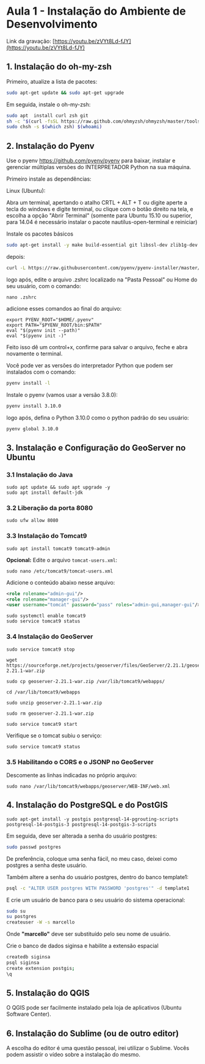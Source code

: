 # Aula 1 - Instalação do Ambiente de Desenvolvimento

Link da gravação: [https://youtu.be/zVYt8Ld-fJY](https://youtu.be/zVYt8Ld-fJY)

## 1. Instalação do oh-my-zsh

Primeiro, atualize a lista de pacotes:

```bash
sudo apt-get update && sudo apt-get upgrade
```


Em seguida, instale o oh-my-zsh:

```bash
sudo apt  install curl zsh git
sh -c "$(curl -fsSL https://raw.github.com/ohmyzsh/ohmyzsh/master/tools/install.sh)"
sudo chsh -s $(which zsh) $(whoami)
```

## 2. Instalação do Pyenv

Use o pyenv https://github.com/pyenv/pyenv para baixar, instalar e gerenciar múltiplas versões do INTERPRETADOR Python na sua máquina.

Primeiro instale as dependências:

Linux (Ubuntu):

Abra um terminal, apertando o atalho CRTL + ALT + T ou digite aperte a tecla do windows e digite terminal, ou clique com o botão direito na tela, e escolha a opção "Abrir Terminal" (somente para Ubuntu 15.10 ou superior, para 14.04 é necessário instalar o pacote nautilus-open-terminal e reiniciar)


Instale os pacotes básicos

```bash
sudo apt-get install -y make build-essential git libssl-dev zlib1g-dev libbz2-dev libreadline-dev libsqlite3-dev wget curl llvm libncurses5-dev libncursesw5-dev xz-utils tk-dev

```

depois:

```bash
curl -L https://raw.githubusercontent.com/pyenv/pyenv-installer/master/bin/pyenv-installer | bash
```

logo após, edite o arquivo .zshrc localizado na "Pasta Pessoal" ou Home do seu usuário, com o comando:

```shell
nano .zshrc
```

adicione esses comandos ao final do arquivo:

```shell
export PYENV_ROOT="$HOME/.pyenv"
export PATH="$PYENV_ROOT/bin:$PATH"
eval "$(pyenv init --path)"
eval "$(pyenv init -)"
```
Feito isso dê um control+x, confirme para salvar o arquivo, feche e abra novamente o terminal.

Você pode ver as versões do interpretador Python que podem ser instalados com o comando:

```bash
pyenv install -l
```

Instale o pyenv (vamos usar a versão 3.8.0):

```bash
pyenv install 3.10.0
```

logo após, defina o Python 3.10.0 como o python padrão do seu usuário:

```bash
pyenv global 3.10.0
```


## 3. Instalação e Configuração do GeoServer no Ubuntu

### 3.1 Instalação do Java

```shell
sudo apt update && sudo apt upgrade -y
sudo apt install default-jdk
```
### 3.2 Liberação da porta 8080

```shell
sudo ufw allow 8080
```

### 3.3 Instalação do Tomcat9

```shell
sudo apt install tomcat9 tomcat9-admin
```

**Opcional:** Edite o arquivo `tomcat-users.xml`:

```shell
sudo nano /etc/tomcat9/tomcat-users.xml
```

Adicione o conteúdo abaixo nesse arquivo:

```xml
<role rolename="admin-gui"/>
<role rolename="manager-gui"/>
<user username="tomcat" password="pass" roles="admin-gui,manager-gui"/>
```

```shell
sudo systemctl enable tomcat9
sudo service tomcat9 status
```

### 3.4 Instalação do GeoServer

```shell[]()
sudo service tomcat9 stop

wget https://sourceforge.net/projects/geoserver/files/GeoServer/2.21.1/geoserver-2.21.1-war.zip

sudo cp geoserver-2.21.1-war.zip /var/lib/tomcat9/webapps/

cd /var/lib/tomcat9/webapps

sudo unzip geoserver-2.21.1-war.zip

sudo rm geoserver-2.21.1-war.zip

sudo service tomcat9 start
```

Verifique se o tomcat subiu o serviço:

```shell
sudo service tomcat9 status
```

### 3.5 Habilitando o CORS e o JSONP no GeoServer

Descomente as linhas indicadas no próprio arquivo:

```shell
sudo nano /var/lib/tomcat9/webapps/geoserver/WEB-INF/web.xml
```

## 4. Instalação do PostgreSQL e do PostGIS

```shell
sudo apt-get install -y postgis postgresql-14-pgrouting-scripts postgresql-14-postgis-3 postgresql-14-postgis-3-scripts
```

Em seguida, deve ser alterada a senha do usuário postgres:

```bash
sudo passwd postgres
```

De preferência, coloque uma senha fácil, no meu caso, deixei como postgres a senha deste usuário.

Também altere a senha do usuário postgres, dentro do banco template1:

```bash
psql -c "ALTER USER postgres WITH PASSWORD 'postgres'" -d template1
```

E crie um usuário de banco para o seu usuário do sistema operacional:

```bash
sudo su
su postgres
createuser -W -s marcello
```

Onde **"marcello"** deve ser substituído pelo seu nome de usuário.


Crie o banco de dados siginsa e habilite a extensão espacial

```bash
createdb siginsa
psql siginsa
create extension postgis;
\q
```

## 5. Instalação do QGIS

O QGIS pode ser facilmente instalado pela loja de aplicativos (Ubuntu Software Center).

## 6. Instalação do Sublime (ou de outro editor)

A escolha do editor é uma questão pessoal, irei utilizar o Sublime. Vocês podem assistir o vídeo sobre a instalação do mesmo.
